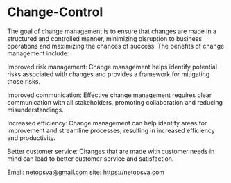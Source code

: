 # Change-Control
The goal of change management is to ensure that changes are made in a structured and controlled manner, minimizing disruption to business operations and maximizing the chances of success.
The benefits of change management include:

Improved risk management: Change management helps identify potential risks associated with changes and provides a framework for mitigating those risks.

Improved communication: Effective change management requires clear communication with all stakeholders, promoting collaboration and reducing misunderstandings.

Increased efficiency: Change management can help identify areas for improvement and streamline processes, resulting in increased efficiency and productivity.

Better customer service: Changes that are made with customer needs in mind can lead to better customer service and satisfaction.

Email: netopsva@gmail.com
site: https://netopsva.com


